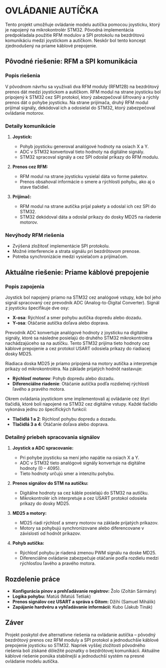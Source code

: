 # OVLÁDANIE AUTÍČKA

Tento projekt umožňuje ovládanie modelu autíčka pomocou joysticku, ktorý je napojený na mikrokontrolér STM32. Pôvodná implementácia predpokladala použitie RFM modulov a SPI protokolu na bezdrôtovú komunikáciu medzi joystickom a autíčkom. Neskôr bol tento koncept zjednodušený na priame káblové prepojenie.

## Pôvodné riešenie: RFM a SPI komunikácia

### Popis riešenia

V pôvodnom návrhu sa využívali dva RFM moduly (RFM12B) na bezdrôtový prenos dát medzi joystickom a autíčkom. RFM modul na strane joysticku bol pripojený k STM32 cez SPI protokol, ktorý zabezpečoval šifrovaný a rýchly prenos dát o pohybe joysticku. Na strane prijímača, druhý RFM modul prijímal signály, dekódoval ich a odosielal do STM32, ktorý zabezpečoval ovládanie motorov.

### Detaily komunikácie

1. **Joystick:**
   - Pohyb joysticku generoval analógové hodnoty na osiach X a Y.
   - ADC v STM32 konvertoval tieto hodnoty na digitálne signály.
   - STM32 spracoval signály a cez SPI odoslal príkazy do RFM modulu.

2. **Prenos cez RFM:**
   - RFM modul na strane joysticku vysielal dáta vo forme paketov.
   - Prenos obsahoval informácie o smere a rýchlosti pohybu, ako aj o stave tlačidiel.

3. **Prijímač:**
   - RFM modul na strane autíčka prijal pakety a odoslal ich cez SPI do STM32.
   - STM32 dekódoval dáta a odoslal príkazy do dosky MD25 na riadenie motorov.

### Nevýhody RFM riešenia

- Zvýšená zložitosť implementácie SPI protokolu.
- Možné interferencie a strata signálu pri bezdrôtovom prenose.
- Potreba synchronizácie medzi vysielačom a prijímačom.

## Aktuálne riešenie: Priame káblové prepojenie

### Popis zapojenia

Joystick bol napojený priamo na STM32 cez analógové vstupy, kde bol jeho signál spracovaný cez prevodník ADC (Analog-to-Digital Converter). Signál z joysticku špecifikuje dve osy:

- **X-osa**: Rýchlosť a smer pohybu autíčka dopredu alebo dozadu.
- **Y-osa**: Otáčanie autíčka doľava alebo doprava.

Prevodník ADC konvertuje analógové hodnoty z joysticku na digitálne signály, ktoré sa následne posielajú do druhého STM32 mikrokontroléra nachádzajúceho sa na autíčku. Tento STM32 prijíma tieto hodnoty cez káblové prepojenie a cez protokol USART odosiela príkazy do riadiacej dosky MD25.

Riadiaca doska MD25 je priamo pripojená na motory autíčka a interpretuje príkazy od mikrokontroléra. Na základe prijatých hodnôt nastavuje:

- **Rýchlosť motorov**: Pohyb dopredu alebo dozadu.
- **Diferenciálne riadenie**: Otáčanie autíčka podľa rozdielnej rýchlosti ľavého a pravého motora.

Okrem ovládania joystickom sme implementovali aj ovládanie cez štyri tlačidlá, ktoré boli napojené na STM32 cez digitálne vstupy. Každé tlačidlo vykonáva jednu zo špecifických funkcií:

- **Tlačidlá 1 a 2**: Rýchlosť pohybu dopredu a dozadu.
- **Tlačidlá 3 a 4**: Otáčanie doľava alebo doprava.

### Detailný priebeh spracovania signálov

1. **Joystick a ADC spracovanie:**
   - Pri pohybe joysticku sa mení jeho napätie na osiach X a Y.
   - ADC v STM32 tieto analógové signály konvertuje na digitálne hodnoty (0 – 4095).
   - Tieto hodnoty určujú smer a intenzitu pohybu.

2. **Prenos signálov do STM na autíčku:**
   - Digitálne hodnoty sa cez káble posielajú do STM32 na autíčku.
   - Mikrokontrolér ich interpretuje a cez USART protokol odosiela príkazy do dosky MD25.

3. **MD25 a motory:**
   - MD25 riadi rýchlosť a smery motorov na základe prijatých príkazov.
   - Motory sa pohybujú synchronizovane alebo diferencovane v závislosti od hodnôt príkazov.

4. **Pohyb autíčka:**
   - Rýchlosť pohybu je riadená zmenou PWM signálu na doske MD25.
   - Diferenciálne ovládanie zabezpečuje otáčanie podľa rozdielu medzi rýchlosťou ľavého a pravého motora.

## Rozdelenie práce

- **Konfigurácia pinov a prehľadávanie registrov:** Žolo (Zoltán Sármány)
- **Logika pohybu:** Matúš (Matúš Tetliak)
- **Prenos signálov cez USART a správa s Gitom:** Džihi (Samuel Mihálik)
- **Zapájanie hardvéru a vyhľadávanie informácií:** Kubo (Jakub Tinák)

## Záver

Projekt poskytol dve alternatívne riešenia na ovládanie autíčka – pôvodný bezdrôtový prenos cez RFM moduly a SPI protokol a jednoduchšie káblové prepojenie joysticku so STM32. Napriek vyššej zložitosti pôvodného riešenia boli získané dôležité poznatky o bezdrôtovej komunikácii. Aktuálne káblové riešenie ponúka stabilnejší a jednoduchší systém na presné ovládanie modelu autíčka.
